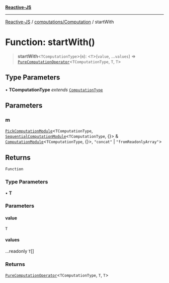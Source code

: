[**Reactive-JS**](../../../README.md)

***

[Reactive-JS](../../../README.md) / [computations/Computation](../README.md) / startWith

# Function: startWith()

> **startWith**\<`TComputationType`\>(`m`): \<`T`\>(`value`, ...`values`) => [`PureComputationOperator`](../../type-aliases/PureComputationOperator.md)\<`TComputationType`, `T`, `T`\>

## Type Parameters

• **TComputationType** *extends* [`ComputationType`](../../type-aliases/ComputationType.md)

## Parameters

### m

[`PickComputationModule`](../../type-aliases/PickComputationModule.md)\<`TComputationType`, [`SequentialComputationModule`](../../interfaces/SequentialComputationModule.md)\<`TComputationType`, \{\}\> & [`ComputationModule`](../../interfaces/ComputationModule.md)\<`TComputationType`, \{\}\>, `"concat"` \| `"fromReadonlyArray"`\>

## Returns

`Function`

### Type Parameters

• **T**

### Parameters

#### value

`T`

#### values

...readonly `T`[]

### Returns

[`PureComputationOperator`](../../type-aliases/PureComputationOperator.md)\<`TComputationType`, `T`, `T`\>
